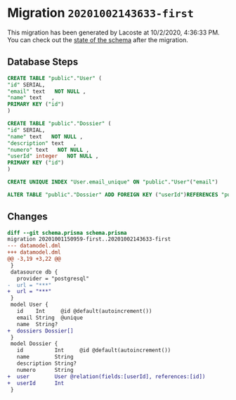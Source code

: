 # Migration `20201002143633-first`

This migration has been generated by Lacoste at 10/2/2020, 4:36:33 PM.
You can check out the [state of the schema](./schema.prisma) after the migration.

## Database Steps

```sql
CREATE TABLE "public"."User" (
"id" SERIAL,
"email" text   NOT NULL ,
"name" text   ,
PRIMARY KEY ("id")
)

CREATE TABLE "public"."Dossier" (
"id" SERIAL,
"name" text   NOT NULL ,
"description" text   ,
"numero" text   NOT NULL ,
"userId" integer   NOT NULL ,
PRIMARY KEY ("id")
)

CREATE UNIQUE INDEX "User.email_unique" ON "public"."User"("email")

ALTER TABLE "public"."Dossier" ADD FOREIGN KEY ("userId")REFERENCES "public"."User"("id") ON DELETE CASCADE ON UPDATE CASCADE
```

## Changes

```diff
diff --git schema.prisma schema.prisma
migration 20201001150959-first..20201002143633-first
--- datamodel.dml
+++ datamodel.dml
@@ -3,19 +3,22 @@
 }
 datasource db {
   provider = "postgresql"
-  url = "***"
+  url = "***"
 }
 model User {
   id    Int     @id @default(autoincrement())
   email String  @unique
   name  String?
+  dossiers Dossier[]
 }
 model Dossier {
   id          Int     @id @default(autoincrement())
   name        String
   description String?
   numero      String
+  user        User @relation(fields:[userId], references:[id])
+  userId      Int
 }
```


